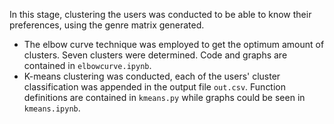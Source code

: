 In this stage, clustering the users was conducted to be able to know their preferences, using the genre matrix generated.
-   The elbow curve technique was employed to get the optimum amount of clusters. Seven clusters were determined. Code and graphs are contained in `elbowcurve.ipynb`.
-   K-means clustering was conducted, each of the users' cluster classification was appended in the output file `out.csv`. Function definitions are contained in `kmeans.py` while graphs could be seen in `kmeans.ipynb`.
